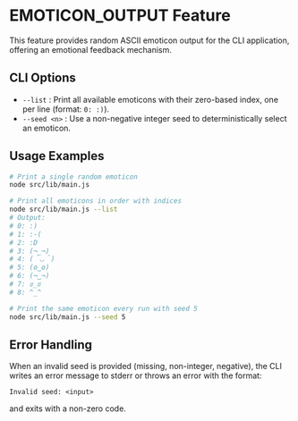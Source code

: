 # EMOTICON_OUTPUT Feature

This feature provides random ASCII emoticon output for the CLI application, offering an emotional feedback mechanism.

## CLI Options

- `--list`      : Print all available emoticons with their zero-based index, one per line (format: `0: :)`).
- `--seed <n>`  : Use a non-negative integer seed to deterministically select an emoticon.

## Usage Examples

```bash
# Print a single random emoticon
node src/lib/main.js

# Print all emoticons in order with indices
node src/lib/main.js --list
# Output:
# 0: :)
# 1: :-(
# 2: :D
# 3: (¬_¬)
# 4: (＾◡＾)
# 5: (ʘ‿ʘ)
# 6: (¬‿¬)
# 7: ಠ_ಠ
# 8: ^_^

# Print the same emoticon every run with seed 5
node src/lib/main.js --seed 5
```

## Error Handling

When an invalid seed is provided (missing, non-integer, negative), the CLI writes an error message to stderr or throws an error with the format:

```
Invalid seed: <input>
```

and exits with a non-zero code.

